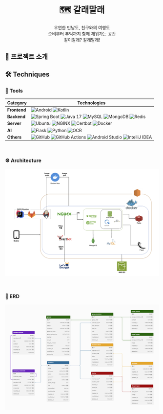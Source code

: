 <div align="center">

# 🗺️ 갈래말래

</div>

<div align="center">
우연한 만남도, 친구와의 여행도 <br>준비부터 추억까지 함께 채워가는 공간<br>
같이갈래? 갈래말래!
</div>

## 🚀 프로젝트 소개

## 🛠️ Techniques
### 🔧 Tools

| **Category**    | **Technologies**                                                                                             |
|------------------|-------------------------------------------------------------------------------------------------------------|
| **Frontend**     | ![Android](https://img.shields.io/badge/-Android-3DDC84?style=flat-square&logo=android&logoColor=white) ![Kotlin](https://img.shields.io/badge/-Kotlin-0095D5?style=flat-square&logo=kotlin&logoColor=white) |
| **Backend**      | ![Spring Boot](https://img.shields.io/badge/-Spring%20Boot-6DB33F?style=flat-square&logo=spring-boot&logoColor=white) ![Java 17](https://img.shields.io/badge/-Java%2017-007396?style=flat-square&logo=openjdk&logoColor=white) ![MySQL](https://img.shields.io/badge/-MySQL-4479A1?style=flat-square&logo=mysql&logoColor=white) ![MongoDB](https://img.shields.io/badge/-MongoDB-47A248?style=flat-square&logo=mongodb&logoColor=white) ![Redis](https://img.shields.io/badge/-Redis-DC382D?style=flat-square&logo=redis&logoColor=white)  |
| **Server**      | ![Ubuntu](https://img.shields.io/badge/-Ubuntu-E95420?style=flat-square&logo=ubuntu&logoColor=white) ![NGINX](https://img.shields.io/badge/-NGINX-009639?style=flat-square&logo=nginx&logoColor=white) ![Certbot](https://img.shields.io/badge/-Certbot-0052CC?style=flat-square&logo=letsencrypt&logoColor=white) ![Docker](https://img.shields.io/badge/-Docker-2496ED?style=flat-square&logo=docker&logoColor=white) |
| **AI**          | ![Flask](https://img.shields.io/badge/-Flask-000000?style=flat-square&logo=flask) ![Python](https://img.shields.io/badge/-Python-3776AB?style=flat-square&logo=python&logoColor=white) ![OCR](https://img.shields.io/badge/-OCR-4285F4?style=flat-square&logo=ocaml&logoColor=white) |
| **Others**        | ![GitHub](https://img.shields.io/badge/-GitHub-181717?style=flat-square&logo=github&logoColor=white) ![GitHub Actions](https://img.shields.io/badge/-GitHub%20Actions-2088FF?style=flat-square&logo=github&logoColor=white) ![Android Studio](https://img.shields.io/badge/-Android%20Studio-3DDC84?style=flat-square&logo=androidstudio&logoColor=white) ![IntelliJ IDEA](https://img.shields.io/badge/-IntelliJ%20IDEA-000000?style=flat-square&logo=intellij-idea&logoColor=white) |

<br>

### ⚙️ Architecture
![Architecture](https://github.com/ssafy13th-common/.github/blob/main/profile/assets/architecture.png)

<br>

### 🧩 ERD
![ERD](https://github.com/ssafy13th-common/.github/blob/main/profile/assets/erd.png)

<br>

